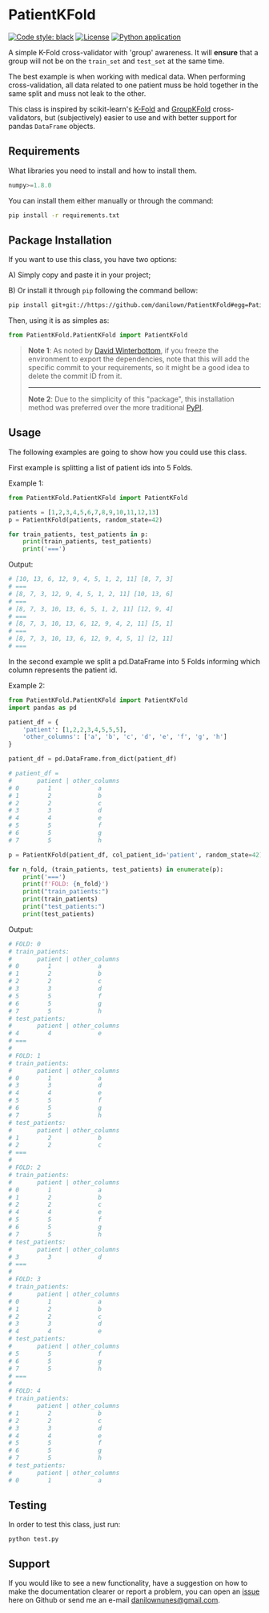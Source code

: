 # PatientKFold

[![Code style: black](https://img.shields.io/badge/code%20style-black-000000.svg)](https://github.com/psf/black)
[![License](https://img.shields.io/github/license/danilown/PatientKFold.svg)](https://github.com/danilown/PatientKFold/blob/main/LICENSE)
[![Python application](https://github.com/danilown/PatientKFold/actions/workflows/python-app.yml/badge.svg)](https://github.com/danilown/PatientKFold/actions/workflows/python-app.yml)

A simple K-Fold cross-validator with 'group' awareness. It will **ensure** that a group will not be on the `train_set` and `test_set` at the same time.

The best example is when working with medical data. When performing cross-validation, all data related to one patient muss be hold together in the same split and muss not leak to the other.

This class is inspired by scikit-learn's [K-Fold](https://scikit-learn.org/stable/modules/generated/sklearn.model_selection.KFold.html#sklearn.model_selection.KFold) and [GroupKFold](https://scikit-learn.org/stable/modules/generated/sklearn.model_selection.GroupKFold.html#sklearn.model_selection.GroupKFold) cross-validators, but (subjectively) easier to use and with better support for pandas `DataFrame` objects.

## Requirements

What libraries you need to install and how to install them.

``` python
numpy>=1.8.0
```

You can install them either manually or through the command:

``` bash
pip install -r requirements.txt
```

## Package Installation

If you want to use this class, you have two options:

A) Simply copy and paste it in your project;

B) Or install it through `pip` following the command bellow:

``` bash
pip install git+git://https://github.com/danilown/PatientKFold#egg=PatientKFold
```

Then, using it is as simples as:

```python
from PatientKFold.PatientKFold import PatientKFold
```

> **Note 1**: As noted by [David Winterbottom](https://codeinthehole.com/tips/using-pip-and-requirementstxt-to-install-from-the-head-of-a-github-branch/), if you freeze the environment to export the dependencies, note that this will add the specific commit to your requirements, so it might be a good idea to delete the commit ID from it.
> ___
> **Note 2**: Due to the simplicity of this "package", this installation method was preferred over the more traditional [PyPI](https://pypi.org/).

## Usage

The following examples are going to show how you could use this class.

First example is splitting a list of patient ids into 5 Folds.

Example 1:

``` python
from PatientKFold.PatientKFold import PatientKFold

patients = [1,2,3,4,5,6,7,8,9,10,11,12,13]
p = PatientKFold(patients, random_state=42)

for train_patients, test_patients in p:
    print(train_patients, test_patients)
    print('===')
```

Output:

``` python
# [10, 13, 6, 12, 9, 4, 5, 1, 2, 11] [8, 7, 3]
# ===
# [8, 7, 3, 12, 9, 4, 5, 1, 2, 11] [10, 13, 6]
# ===
# [8, 7, 3, 10, 13, 6, 5, 1, 2, 11] [12, 9, 4]
# ===
# [8, 7, 3, 10, 13, 6, 12, 9, 4, 2, 11] [5, 1]
# ===
# [8, 7, 3, 10, 13, 6, 12, 9, 4, 5, 1] [2, 11]
# ===
```

In the second example we split a pd.DataFrame into 5 Folds informing which column represents the patient id.

Example 2:

``` python
from PatientKFold.PatientKFold import PatientKFold
import pandas as pd

patient_df = {
    'patient': [1,2,2,3,4,5,5,5],
    'other_columns': ['a', 'b', 'c', 'd', 'e', 'f', 'g', 'h']
} 

patient_df = pd.DataFrame.from_dict(patient_df)

# patient_df =
#       patient | other_columns
# 0        1             a
# 1        2             b
# 2        2             c
# 3        3             d
# 4        4             e
# 5        5             f
# 6        5             g
# 7        5             h

p = PatientKFold(patient_df, col_patient_id='patient', random_state=42)

for n_fold, (train_patients, test_patients) in enumerate(p):
    print('===')
    print(f'FOLD: {n_fold}')
    print("train_patients:")
    print(train_patients)
    print("test_patients:")
    print(test_patients)
```

Output:

``` python
# FOLD: 0
# train_patients:
#       patient | other_columns
# 0        1             a
# 1        2             b
# 2        2             c
# 3        3             d
# 5        5             f
# 6        5             g
# 7        5             h
# test_patients:
#       patient | other_columns
# 4        4             e
# ===
#
# FOLD: 1
# train_patients:
#       patient | other_columns
# 0        1             a
# 3        3             d
# 4        4             e
# 5        5             f
# 6        5             g
# 7        5             h
# test_patients:
#       patient | other_columns
# 1        2             b
# 2        2             c
# ===
#
# FOLD: 2
# train_patients:
#       patient | other_columns
# 0        1             a
# 1        2             b
# 2        2             c
# 4        4             e
# 5        5             f
# 6        5             g
# 7        5             h
# test_patients:
#       patient | other_columns
# 3        3             d
# ===
#
# FOLD: 3
# train_patients:
#       patient | other_columns
# 0        1             a
# 1        2             b
# 2        2             c
# 3        3             d
# 4        4             e
# test_patients:
#       patient | other_columns
# 5        5             f
# 6        5             g
# 7        5             h
# ===
#
# FOLD: 4
# train_patients:
#       patient | other_columns
# 1        2             b
# 2        2             c
# 3        3             d
# 4        4             e
# 5        5             f
# 6        5             g
# 7        5             h
# test_patients:
#       patient | other_columns
# 0        1             a
```

## Testing

In order to test this class, just run:

```shell
python test.py
```

## Support

If you would like to see a new functionality, have a suggestion on how to make the documentation clearer or report a problem, you can open an [issue](https://github.com/danilown/PatientKFold/issues/new) here on Github or send me an e-mail danilownunes@gmail.com.
